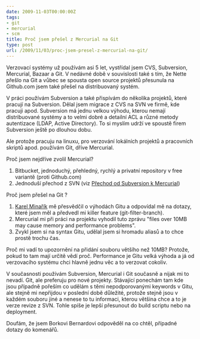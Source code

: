 ```yaml
---
date: 2009-11-03T00:00:00Z
tags:
- git
- mercurial
- scm
title: Proč jsem přešel z Mercurial na Git
type: post
url: /2009/11/03/proc-jsem-presel-z-mercurial-na-git/
---
```


Verzovací systémy už používám asi 5 let, vystřídal jsem CVS, Subversion, Mercurial, Bazaar a Git. V nedávné době v souvislosti také s tím, že Nette přešlo na Git a vůbec se spousta open source projektů přesunula na Github.com jsem také přešel na distribuovaný systém.

V práci používám Subversion a také přispívám do několika projektů, které pracují na Subversion. Dělal jsem migrace z CVS na SVN ve firmě, kde pracuji apod. Subversion má jednu velkou výhodu, kterou nemají distribuované systémy a to velmi dobré a detailní ACL a různé metody autentizace (LDAP, Active Directory). To si myslím udrží ve spoustě firem Subversion ještě po dlouhou dobu.

Ale protože pracuju na linuxu, pro verzování lokálních projektů a pracovních skriptů apod. používám Git, dříve Mercurial.

Proč jsem nejdříve zvolil Mercurial?
<ol>
	<li>Bitbucket, jednoduchý, přehledný, rychlý a privatní repository v free variantě (proti Github.com)</li>
	<li>Jednoduší přechod z SVN (viz <a href="https://svn.prskavec.net/ch07.html#id3029856">Přechod od Subversion k Mercurial</a>)</li>
</ol>
Proč jsem přešel na Git ?
<ol>
	<li><a href="https://www.karmi.cz/">Karel Minařík</a> mě přesvědčil o výhodách Gitu a odpovídal mě na dotazy, které jsem měl a předvedl mi killer feature (git-filter-branch).</li>
	<li>Mercurial mi při práci na projektu vyhodil tuto zprávu "files over 10MB may cause memory and performance problems".</li>
	<li>Zvykl jsem si na syntax Gitu, udělal jsem si hromadu aliasů a to chce prostě trochu čas.</li>
</ol>
Proč mi vadí to upozornění na přidání souboru většího než 10MB? Protože, pokud to tam mají určitě vědí proč. Performance je Gitu velká výhoda a já od verzovacího systému chci hlavně jednu věc a to verzovat cokoliv.

V současnosti používám Subversion, Mercurial i Git současně a nijak mi to nevadí. Git, ale preferuju pro nové projekty. Stávající ponechám tam kde jsou případně pořeším co udělám s těmi nepodporovanými keywords v Gitu, ale stejně mi nepřijdou v poslední době důležité, protože stejně jsou v každém souboru jiné a nenese to tu informaci, kterou většina chce a to je verze revize z SVN. Tohle spíše je lepší přesunout do build scriptu nebo na deployment.

Doufám, že jsem Borkovi Bernardovi odpověděl na co chtěl, případné dotazy do komenářů.
